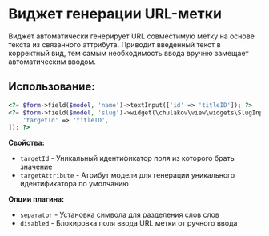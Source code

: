 # Виджет генерации URL-метки

Виджет автоматически генерирует URL совместимую метку на основе текста из связанного аттрибута.
Приводит введенный текст в корректный вид, тем самым необходимость ввода вручню замещает автоматическим вводом.

## Использование:

```php
<?= $form->field($model, 'name')->textInput(['id' => 'titleID']); ?>
<?= $form->field($model, 'slug')->widget(\chulakov\view\widgets\SlugInput::class, [
    'targetId' => 'titleID',
]); ?>
```

**Свойства:**

- `targetId` -  Уникальный идентификатор поля из которого брать значение
- `targetAttribute` - Атрибут модели для генерации уникального идентификатора по умолчанию

**Опции плагина:**

- `separator` - Установка символа для разделения слов слов
- `disabled` - Блокировка поля ввода URL метки от ручного ввода
